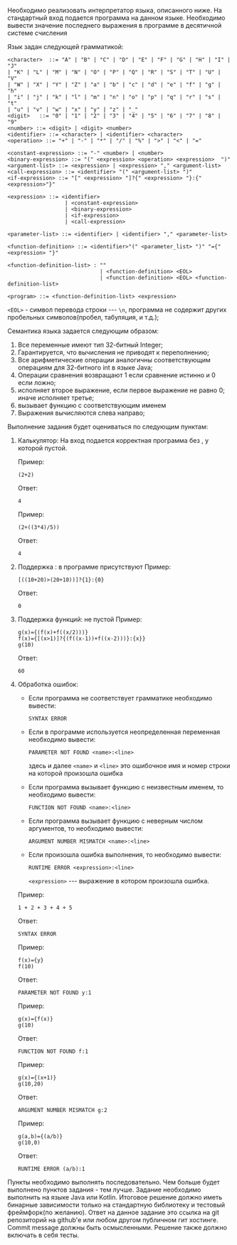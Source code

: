 Необходимо реализовать интерпретатор языка, описанного ниже. 
На стандартный вход подается программа на данном языке. 
Необходимо вывести значение последнего выражения в программе в десятичной системе счисления

Язык задан следующей грамматикой:

    <character>  ::= "A" | "B" | "C" | "D" | "E" | "F" | "G" | "H" | "I" | "J" 
    | "K" | "L" | "M" | "N" | "O" | "P" | "Q" | "R" | "S" | "T" | "U" | "V" 
    | "W" | "X" | "Y" | "Z" | "a" | "b" | "c" | "d" | "e" | "f" | "g" | "h" 
    | "i" | "j" | "k" | "l" | "m" | "n" | "o" | "p" | "q" | "r" | "s" | "t" 
    | "u" | "v" | "w" | "x" | "y" | "z" | "_"
    <digit>   ::= "0" | "1" | "2" | "3" | "4" | "5" | "6" | "7" | "8" | "9"
    <number> ::= <digit> | <digit> <number>
    <identifier> ::= <character> | <identifier> <character>
    <operation> ::= "+" | "-" | "*" | "/" | "%" | ">" | "<" | "="

    <constant-expression> ::= "-" <number> | <number>
    <binary-expression> ::= "(" <expression> <operation> <expression>  ")"
    <argument-list> ::= <expression> | <expression> "," <argument-list>
    <call-expression> ::= <identifier> "(" <argument-list> ")"
    <if-expression> ::= "[" <expression> "]?{" <expression> "}:{"<expression>"}"

    <expression> ::= <identifier>
                      | <constant-expression>
                      | <binary-expression>
                      | <if-expression>
                      | <call-expression>

    <parameter-list> ::= <identifier> | <identifier> "," <parameter-list>

    <function-definition> ::= <identifier>"(" <parameter_list> ")" "={" <expression> "}"

    <function-definition-list> : ""
                                 | <function-definition> <EOL>
                                 | <function-definition> <EOL> <function-definition-list>

    <program> ::= <function-definition-list> <expression>

`<EOL>` - символ перевода строки --- `\n`, программа не содержит других пробельных символов(пробел, табуляция, и т.д.);

Семантика языка задается следующим образом:

1.  Все переменные имеют тип 32-битный Integer;
2.  Гарантируется, что вычисления не приводят к переполнению;
3.  Все арифметические операции аналогичны соответствующим операциям для 32-битного int в языке Java;
4.  Операции сравнения возвращают 1 если сравнение истинно и 0 если ложно;
5.  <if-expression> исполняет второе выражение, если первое выражение не равно 0; иначе исполняет третье;
6.  <call-expression> вызывает функцию с соответствующим именем
7.  Выражения вычисляются слева направо;

Выполнение задания будет оцениваться по следующим пунктам:

1.  Калькулятор: На вход подается корректная программа без <if-expression>, у которой <function-definition-list> пустой.

    Пример:

        (2+2)

    Ответ:

        4

    Пример:

        (2+((3*4)/5))

    Ответ:

        4

2.  Поддержка <if-expression>: в программе присутствуют <if-expression> Пример:

        [((10+20)>(20+10))]?{1}:{0}

    Ответ:

        0

3.  Поддержка функций: <function-definition-list> не пустой Пример:

        g(x)={(f(x)+f((x/2)))}
        f(x)={[(x>1)]?{(f((x-1))+f((x-2)))}:{x}}
        g(10)

    Ответ:

        60

4.  Обработка ошибок:

    *   Если программа не соответствует грамматике необходимо вывести:

        `SYNTAX ERROR`

    *   Если в программе используется неопределенная переменная необходимо вывести:

        `PARAMETER NOT FOUND <name>:<line>`

        здесь и далее `<name>` и `<line>` это ошибочное имя и номер строки на которой произошла ошибка

    *   Если программа вызывает функцию с неизвестным именем, то необходимо вывести:

        `FUNCTION NOT FOUND <name>:<line>`

    *   Если программа вызывает функцию с неверным числом аргументов, то необходимо вывести:

        `ARGUMENT NUMBER MISMATCH <name>:<line>`

    *   Если произошла ошибка выполнения, то необходимо вывести:

        `RUNTIME ERROR <expression>:<line>`

        `<expression>` --- выражение в котором произошла ошибка.

    Пример:

        1 + 2 + 3 + 4 + 5

    Ответ:

        SYNTAX ERROR

    Пример:

        f(x)={y}
        f(10)

    Ответ:

        PARAMETER NOT FOUND y:1

    Пример:

        g(x)={f(x)}
        g(10)

    Ответ:

        FUNCTION NOT FOUND f:1

    Пример:

        g(x)={(x+1)}
        g(10,20)

    Ответ:

        ARGUMENT NUMBER MISMATCH g:2

    Пример:

        g(a,b)={(a/b)}
        g(10,0)

    Ответ:

        RUNTIME ERROR (a/b):1

Пункты необходимо выполнять последовательно. 
Чем больше будет выполнено пунктов задания - тем лучше. 
Задание необходимо выполнить на языке Java или Kotlin. 
Итоговое решение должно иметь бинарные зависимости только 
на стандартную библиотеку и тестовый фреймфорк(по желанию). 
Ответ на данное задание это ссылка на git репозиторий на 
github'е или любом другом публичном гит хостинге. 
Commit message должны быть осмысленными. 
Решение также должно включать в себя тесты.